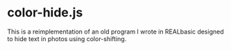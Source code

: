 # color-hide.js
This is a reimplementation of an old program I wrote in REALbasic designed to hide text in photos using color-shifting.
